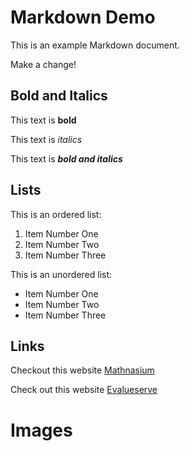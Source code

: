 # Markdown Demo

This is an example Markdown document.

Make a change!


## Bold and Italics

This text is **bold**

This text is _italics_

This text is **_bold and italics_**


## Lists

This is an ordered list:

1. Item Number One
2. Item Number Two
3. Item Number Three

This is an unordered list:

- Item Number One
- Item Number Two
- Item Number Three



## Links

Checkout this website [Mathnasium](https://www.mathnasium.com/ca)

Check out this website [Evalueserve](https://www.evalueserve.com/)


# Images















